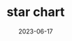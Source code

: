 ---
title: "star chart"
cc-type: hashtag
date: 2023-06-17
hashtag: "star-chart"
related:
  - map
tags:
  - astronomy
  - sky
---